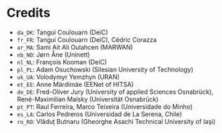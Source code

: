 # Credits

* `da_DK`: Tangui Coulouarn (DeiC)
* `fr_FR`: Tangui Coulouarn (DeiC), Cédric Corazza
* `ar_MA`: Sami Ait Ali Oulahcen (MARWAN)
* `nb_NO`: Jørn Åne (Uninett)
* `nl_NL`: François Kooman (DeiC)
* `pl_PL`: Adam Osuchowski (Silesian University of Technology)
* `uk_UA`: Volodymyr Yemzhyn (URAN)
* `et_EE`: Anne Märdimäe (EENet of HITSA)
* `de_DE`: Fred-Oliver Jury (University of applied Sciences Osnabrück), René-Maximilian Malsky (Universität Osnabrück)
* `pt_PT`: Raul Ferreira, Marco Teixeira (Universidade do Minho)
* `es_LA`: Carlos Pedreros (Universidad de La Serena, Chile)
* `ro_RO`: Vlăduț Butnaru (Gheorghe Asachi Technical University of Iaşi)
